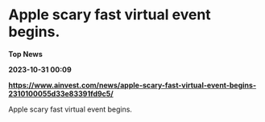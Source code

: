 # Apple scary fast virtual event begins.
**Top News**

**2023-10-31 00:09**

**https://www.ainvest.com/news/apple-scary-fast-virtual-event-begins-2310100055d33e83391fd9c5/**

Apple scary fast virtual event begins.